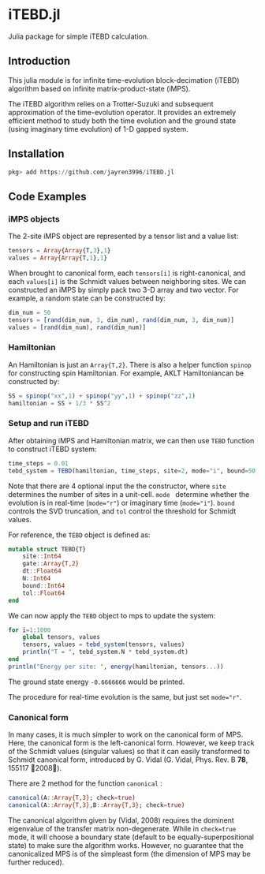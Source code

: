 # iTEBD.jl
Julia package for simple iTEBD calculation.

## Introduction

This julia module is for infinite time-evolution block-decimation (iTEBD) algorithm based on infinite matrix-product-state (iMPS).

The iTEBD algorithm relies on a Trotter-Suzuki and subsequent approximation of the time-evolution operator. It provides an extremely efficient method to study both the time evolution and the ground state (using imaginary time evolution) of 1-D gapped system.

## Installation
```julia
pkg> add https://github.com/jayren3996/iTEBD.jl
```

## Code Examples

### iMPS objects

The 2-site iMPS object are represented by a tensor list and a value list:

```julia
tensors = Array{Array{T,3},1}
values = Array{Array{T,1},1}
```

When brought to canonical form, each ```tensors[i]``` is right-canonical, and each ```values[i]``` is the Schmidt values between neighboring sites. We can constructed an iMPS by simply pack two 3-D array and two vector. For example, a random state can be constructed by:

```julia
dim_num = 50
tensors = [rand(dim_num, 3, dim_num), rand(dim_num, 3, dim_num)]
values = [rand(dim_num), rand(dim_num)]
```

### Hamiltonian

An Hamiltonian is just an  ```Array{T,2}```. There is also a helper function ```spinop``` for constructing spin Hamiltonian. For example, AKLT Hamiltoniancan be constructed by:

```julia
SS = spinop("xx",1) + spinop("yy",1) + spinop("zz",1)
hamiltonian = SS + 1/3 * SS^2
```

### Setup and run iTEBD

After obtaining iMPS and Hamiltonian matrix, we can then use ```TEBD``` function to construct iTEBD system:

```julia
time_steps = 0.01
tebd_system = TEBD(hamiltonian, time_steps, site=2, mode="i", bound=50, tol=1e-7)
```

Note that there are 4 optional input the the constructor, where ```site``` determines the number of sites in a unit-cell. ```mode ``` determine whether the evolution is in real-time (```mode="r"```) or imaginary time (```mode="i"```). ```bound``` controls the SVD truncation, and ```tol``` control the threshold for Schmidt values.

For reference, the ```TEBD``` object is defined as:

```julia
mutable struct TEBD{T}
    site::Int64
    gate::Array{T,2}
    dt::Float64
    N::Int64
    bound::Int64
    tol::Float64
end
```

We can now apply the ```TEBD``` object to mps to update the system:

```julia
for i=1:1000
    global tensors, values
    tensors, values = tebd_system(tensors, values)
    println("T = ", tebd_system.N * tebd_system.dt)
end
println("Energy per site: ", energy(hamiltonian, tensors...))
```

The ground state energy ```-0.6666666``` would be printed.

The procedure for real-time evolution is the same, but just set ```mode="r"```.

### Canonical form

In many cases, it is much simpler to work on the canonical form of MPS. Here, the canonical form is the left-canonical form. However, we keep track of the Schmidt values (singular values) so that it can easily transformed to Schmidt canonical form, introduced by G. Vidal (G. Vidal, Phys. Rev. B **78**, 155117 􏱋2008􏱌). 

There are 2 method for the function ```canonical``` :

```julia
canonical(A::Array{T,3}; check=true)
canonical(A::Array{T,3},B::Array{T,3}; check=true)
```

The canonical algorithm given by (Vidal, 2008) requires the dominent eigenvalue of the transfer matrix non-degenerate. While in ```check=true``` mode, it will choose a boundary state (default to be equally-superpositional state) to make sure the algorithm works. However, no guarantee that the canonicalized MPS is of the simpleast form (the dimension of MPS may be further reduced). 